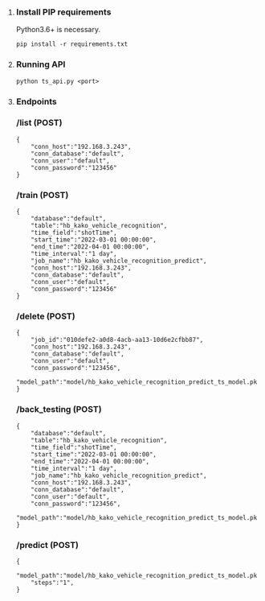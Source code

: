 
1. ### Install PIP requirements
    Python3.6+ is necessary.
    ```
    pip install -r requirements.txt
    ```
2. ### Running API

    ```
    python ts_api.py <port>
    ```

3. ### Endpoints
    ### /list (POST)
     ```
     {
         "conn_host":"192.168.3.243",
         "conn_database":"default",
         "conn_user":"default",
         "conn_password":"123456"
     }
     ```
    ### /train (POST)
     ```
     {
         "database":"default",
         "table":"hb_kako_vehicle_recognition",
         "time_field":"shotTime",
         "start_time":"2022-03-01 00:00:00",
         "end_time":"2022-04-01 00:00:00",
         "time_interval":"1 day",
         "job_name":"hb_kako_vehicle_recognition_predict",
         "conn_host":"192.168.3.243",
         "conn_database":"default",
         "conn_user":"default",
         "conn_password":"123456"
    }
    ```
    ### /delete (POST)
    ```
    {
        "job_id":"010defe2-a0d8-4acb-aa13-10d6e2cfbb87",
        "conn_host":"192.168.3.243",
        "conn_database":"default",
        "conn_user":"default",
        "conn_password":"123456",
        "model_path":"model/hb_kako_vehicle_recognition_predict_ts_model.pkl"
    }
    ```
    ### /back_testing (POST)
    ```
    {
        "database":"default",
        "table":"hb_kako_vehicle_recognition",
        "time_field":"shotTime",
        "start_time":"2022-03-01 00:00:00",
        "end_time":"2022-04-01 00:00:00",
        "time_interval":"1 day",
        "job_name":"hb_kako_vehicle_recognition_predict",
        "conn_host":"192.168.3.243",
        "conn_database":"default",
        "conn_user":"default",
        "conn_password":"123456",
        "model_path":"model/hb_kako_vehicle_recognition_predict_ts_model.pkl"
    }
    ```
    ### /predict (POST)
    ```
    {
        "model_path":"model/hb_kako_vehicle_recognition_predict_ts_model.pkl"
        "steps":"1",
    }
    ```
